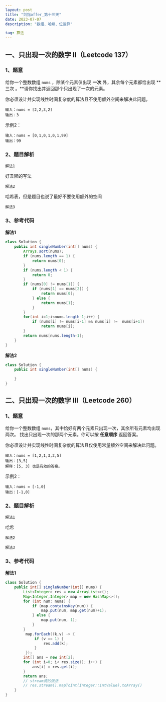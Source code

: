 ```yaml
---
layout: post
title: "剑指offer_第十三天"
date: 2023-07-07
description: "数组、哈希、位运算"

tag: 算法
---  
```


## 一、只出现一次的数字 II（Leetcode 137）

### 1、题意

给你一个整数数组 `nums` ，除某个元素仅出现 **一次** 外，其余每个元素都恰出现 **三次 。**请你找出并返回那个只出现了一次的元素。 

你必须设计并实现线性时间复杂度的算法且不使用额外空间来解决此问题。

```
输入：nums = [2,2,3,2]
输出：3
```

示例2：

```
输入：nums = [0,1,0,1,0,1,99]
输出：99
```

### 2、题目解析

``解法1``

好丑陋的写法

``解法2``

哈希表，但是题目也说了最好不要使用额外的空间

``解法3``



### 3、参考代码

**解法1**

```java
class Solution {
    public int singleNumber(int[] nums) {
        Arrays.sort(nums);
        if (nums.length == 1) {
            return nums[0];
        }
        if (nums.length < 1) {
            return 0;
        }
        if (nums[0] != nums[1]) {
            if (nums[1] == nums[2]) {
                return nums[0];
            } else {
                return nums[1];
            }
        }
        for(int i=1;i<nums.length-1;i++) {
            if (nums[i] != nums[i-1] && nums[i] !=  nums[i+1])
                return nums[i];
        }
        return nums[nums.length-1];
    }
}
```

**解法2**

```java
class Solution {
    public int singleNumber(int[] nums) {
        
    }
}
```



## 二、只出现一次的数字 III（Leetcode 260）

### 1、题意

给你一个整数数组 `nums`，其中恰好有两个元素只出现一次，其余所有元素均出现两次。 找出只出现一次的那两个元素。你可以按 **任意顺序** 返回答案。

你必须设计并实现线性时间复杂度的算法且仅使用常量额外空间来解决此问题。

```
输入：nums = [1,2,1,3,2,5]
输出：[3,5]
解释：[5, 3] 也是有效的答案。
```

示例2：

```
输入：nums = [-1,0]
输出：[-1,0]
```

### 2、题目解析

``解法1``

哈希

``解法2``



``解法3``



### 3、参考代码

**解法1**

```java
class Solution {
    public int[] singleNumber(int[] nums) {
        List<Integer> res = new ArrayList<>();
        Map<Integer,Integer> map = new HashMap<>();
        for (int num: nums) {
            if (map.containsKey(num)) {
                map.put(num, map.get(num)+1);
            } else {
                map.put(num, 1);
            }
        }
         map.forEach((k,v) -> {
             if (v == 1) {
                 res.add(k);
             }
         });
        int[] ans = new int[2];
        for (int i=0; i< res.size(); i++) {
            ans[i] = res.get(i);
        }
        return ans;
        // stream流的做法
        // res.stream().mapToInt(Integer::intValue).toArray()
    }
}
```

